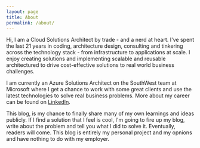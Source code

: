 ```yaml
---
layout: page
title: About
permalink: /about/
---
```


Hi, I am a Cloud Solutions Architect by trade - and a nerd at heart. I've spent the last 21 years in coding, architecture design, consulting and tinkering across the technology stack - from infrastructure to applications at scale. I enjoy creating solutions and implementing scalable and reusable architectured to drive cost-effective solutions to real world business challenges.

I am currently an Azure Solutions Architect on the SouthWest team at Microsoft where I get a chance to work with some great clients and use the latest technologies to solve real business problems. More about my career can be found on [LinkedIn](https://linkedin.com/in/sadakubsad).

This blog, is my chance to finally share many of my own learnings and ideas publicly. If I find a solution that I feel is cool, I'm going to fire up my blog, write about the problem and tell you what I did to solve it. Eventually, readers will come. This blog is entirely my personal project and my opnions and have nothing to do with my employer.